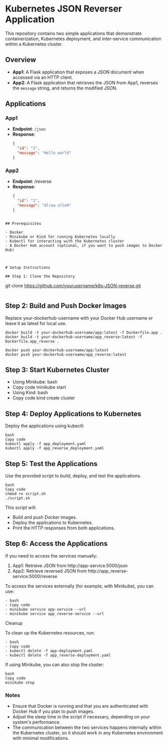 # Kubernetes JSON Reverser Application

This repository contains two simple applications that demonstrate containerization, Kubernetes deployment, and inter-service communication within a Kubernetes cluster.

## Overview

- **App1**: A Flask application that exposes a JSON document when accessed via an HTTP client.
- **App2**: A Flask application that retrieves the JSON from App1, reverses the `message` string, and returns the modified JSON.

## Applications

### App1

- **Endpoint**: `/json`
- **Response**:
  ```json
  {
    "id": "1",
    "message": "Hello world"
  }
  ```


### App2
- **Endpoint**: /reverse
- **Response**:
  ```json
  {
    "id": "1",
    "message": "dlrow olleH"
  }
```

## Prerequisites

- Docker
- Minikube or Kind for running Kubernetes locally
- Kubectl for interacting with the Kubernetes cluster
- A Docker Hub account (optional, if you want to push images to Docker Hub)



# Setup Instructions

## Step 1: Clone the Repository
```
git clone https://github.com/yourusername/k8s-JSON-reverse.git
```
```
## Step 2: Build and Push Docker Images
Replace your-dockerhub-username with your Docker Hub username or leave it as latest for local use.

```
docker build -t your-dockerhub-username/app:latest -f Dockerfile.app .
docker build -t your-dockerhub-username/app_reverse:latest -f Dockerfile.app_reverse .

docker push your-dockerhub-username/app:latest
docker push your-dockerhub-username/app_reverse:latest

```

## Step 3: Start Kubernetes Cluster
- Using Minikube:
  bash
- Copy code
  minikube start
- Using Kind:
  bash
- Copy code
  kind create cluster
## Step 4: Deploy Applications to Kubernetes
Deploy the applications using kubectl:
```
bash
Copy code
kubectl apply -f app_deployment.yaml
kubectl apply -f app_reverse_deployment.yaml
```
## Step 5: Test the Applications
Use the provided script to build, deploy, and test the applications.
```
bash
Copy code
chmod +x script.sh
./script.sh
```
This script will:

- Build and push Docker images.
- Deploy the applications to Kubernetes.
- Print the HTTP responses from both applications.
## Step 6: Access the Applications
If you need to access the services manually:

1. App1: Retrieve JSON from http://app-service:5000/json
2. App2: Retrieve reversed JSON from http://app_reverse-service:5000/reverse

To access the services externally (for example, with Minikube), you can use:
```
- bash
- Copy code
- minikube service app-service --url
- minikube service app_reverse-service --url
```
Cleanup

To clean up the Kubernetes resources, run:
```
- bash
- Copy code
- kubectl delete -f app-deployment.yaml
- kubectl delete -f app_reverse-deployment.yaml
```
If using Minikube, you can also stop the cluster:
```
bash
Copy code
minikube stop
``````
### Notes

- Ensure that Docker is running and that you are authenticated with Docker Hub if you plan to push images.
- Adjust the sleep time in the script if necessary, depending on your system's performance.
- The communication between the two services happens internally within the Kubernetes cluster, so it should work in any Kubernetes environment with minimal modifications.
